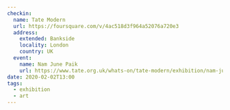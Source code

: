 ```yaml
---
checkin:
  name: Tate Modern
  url: https://foursquare.com/v/4ac518d3f964a52076a720e3
  address:
    extended: Bankside
    locality: London
    country: UK
  event:
    name: Nam June Paik
    url: https://www.tate.org.uk/whats-on/tate-modern/exhibition/nam-june-paik
date: 2020-02-02T13:00
tags:
  - exhibition
  - art
---
```

